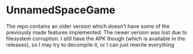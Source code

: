# UnnamedSpaceGame
The repo contains an older version which doesn’t have some of the previously made features implemented. The newer version was lost due to filesystem corruption. I still have the APK though (which is available in the releases), so I may try to decompile it, or I can just rewrite everything
